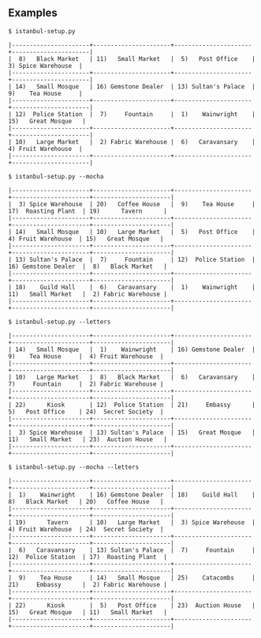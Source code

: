 Examples
--------

    $ istanbul-setup.py

    |----------------------+----------------------+----------------------+----------------------|
    |  8)   Black Market   | 11)   Small Market   |  5)   Post Office    |  3) Spice Warehouse  |
    |----------------------+----------------------+----------------------+----------------------|
    | 14)   Small Mosque   | 16) Gemstone Dealer  | 13) Sultan's Palace  |  9)    Tea House     |
    |----------------------+----------------------+----------------------+----------------------|
    | 12)  Police Station  |  7)     Fountain     |  1)    Wainwright    | 15)   Great Mosque   |
    |----------------------+----------------------+----------------------+----------------------|
    | 10)   Large Market   |  2) Fabric Warehouse |  6)   Caravansary    |  4) Fruit Warehouse  |
    |----------------------+----------------------+----------------------+----------------------|

    $ istanbul-setup.py --mocha

    |----------------------+----------------------+----------------------+----------------------+----------------------|
    |  3) Spice Warehouse  | 20)   Coffee House   |  9)    Tea House     | 17)  Roasting Plant  | 19)      Tavern      |
    |----------------------+----------------------+----------------------+----------------------+----------------------|
    | 14)   Small Mosque   | 10)   Large Market   |  5)   Post Office    |  4) Fruit Warehouse  | 15)   Great Mosque   |
    |----------------------+----------------------+----------------------+----------------------+----------------------|
    | 13) Sultan's Palace  |  7)     Fountain     | 12)  Police Station  | 16) Gemstone Dealer  |  8)   Black Market   |
    |----------------------+----------------------+----------------------+----------------------+----------------------|
    | 18)    Guild Hall    |  6)   Caravansary    |  1)    Wainwright    | 11)   Small Market   |  2) Fabric Warehouse |
    |----------------------+----------------------+----------------------+----------------------+----------------------|

    $ istanbul-setup.py --letters

    |----------------------+----------------------+----------------------+----------------------+----------------------|
    | 14)   Small Mosque   |  1)    Wainwright    | 16) Gemstone Dealer  |  9)    Tea House     |  4) Fruit Warehouse  |
    |----------------------+----------------------+----------------------+----------------------+----------------------|
    | 10)   Large Market   |  8)   Black Market   |  6)   Caravansary    |  7)     Fountain     |  2) Fabric Warehouse |
    |----------------------+----------------------+----------------------+----------------------+----------------------|
    | 22)      Kiosk       | 12)  Police Station  | 21)     Embassy      |  5)   Post Office    | 24)  Secret Society  |
    |----------------------+----------------------+----------------------+----------------------+----------------------|
    |  3) Spice Warehouse  | 13) Sultan's Palace  | 15)   Great Mosque   | 11)   Small Market   | 23)  Auction House   |
    |----------------------+----------------------+----------------------+----------------------+----------------------|

    $ istanbul-setup.py --mocha --letters

    |----------------------+----------------------+----------------------+----------------------+----------------------|
    |  1)    Wainwright    | 16) Gemstone Dealer  | 18)    Guild Hall    |  8)   Black Market   | 20)   Coffee House   |
    |----------------------+----------------------+----------------------+----------------------+----------------------|
    | 19)      Tavern      | 10)   Large Market   |  3) Spice Warehouse  |  4) Fruit Warehouse  | 24)  Secret Society  |
    |----------------------+----------------------+----------------------+----------------------+----------------------|
    |  6)   Caravansary    | 13) Sultan's Palace  |  7)     Fountain     | 12)  Police Station  | 17)  Roasting Plant  |
    |----------------------+----------------------+----------------------+----------------------+----------------------|
    |  9)    Tea House     | 14)   Small Mosque   | 25)    Catacombs     | 21)     Embassy      |  2) Fabric Warehouse |
    |----------------------+----------------------+----------------------+----------------------+----------------------|
    | 22)      Kiosk       |  5)   Post Office    | 23)  Auction House   | 15)   Great Mosque   | 11)   Small Market   |
    |----------------------+----------------------+----------------------+----------------------+----------------------|